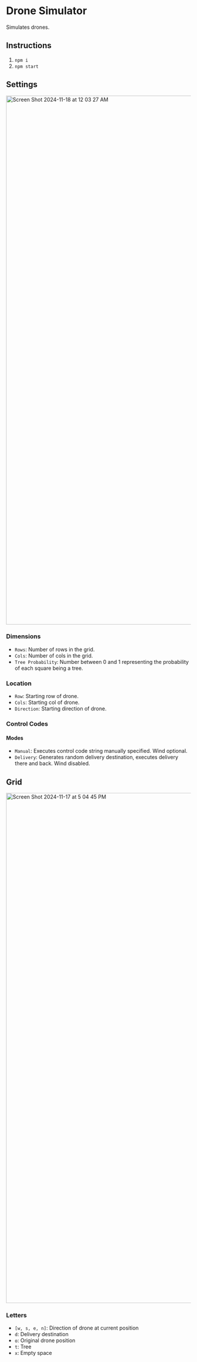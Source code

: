 # Drone Simulator
Simulates drones.

## Instructions
1. `npm i`
2. `npm start`
   
## Settings
<img width="1439" alt="Screen Shot 2024-11-18 at 12 03 27 AM" src="https://github.com/user-attachments/assets/cad3c6f8-9cf6-4d61-80bd-0fb4491c4b4b">

### Dimensions
* `Rows`: Number of rows in the grid.
* `Cols`: Number of cols in the grid.
* `Tree Probability`: Number between 0 and 1 representing the probability of each square being a tree.
  
### Location
* `Row`: Starting row of drone.
* `Cols`: Starting col of drone.
* `Direction`: Starting direction of drone.

### Control Codes
#### Modes
* `Manual`: Executes control code string manually specified. Wind optional.
* `Delivery`: Generates random delivery destination, executes delivery there and back. Wind disabled.

## Grid
<img width="1388" alt="Screen Shot 2024-11-17 at 5 04 45 PM" src="https://github.com/user-attachments/assets/e984d580-c50f-4abd-ac26-fd1682081263">

### Letters
* `[w, s, e, n]`: Direction of drone at current position
* `d`: Delivery destination
* `o`: Original drone position
* `t`: Tree
* `x`: Empty space
